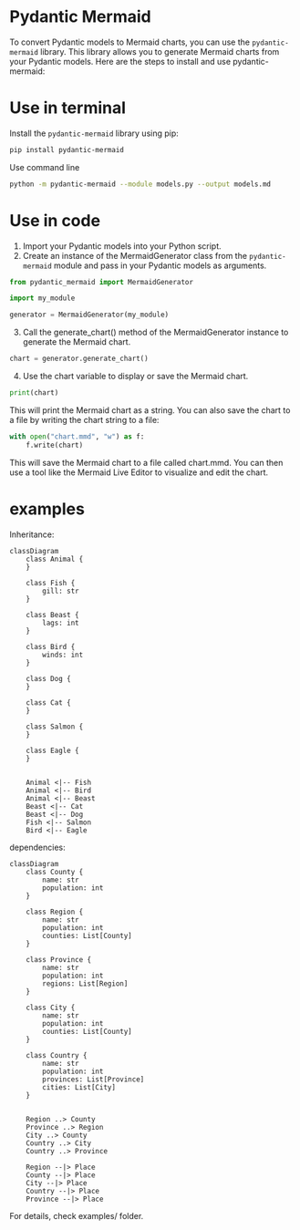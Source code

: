 # Pydantic Mermaid
To convert Pydantic models to Mermaid charts, you can use the `pydantic-mermaid` library. This library allows you to generate Mermaid charts from your Pydantic models. Here are the steps to install and use pydantic-mermaid:

# Use in terminal

Install the `pydantic-mermaid` library using pip:

```bash
pip install pydantic-mermaid
```

Use command line
```bash
python -m pydantic-mermaid --module models.py --output models.md
```

# Use in code

1. Import your Pydantic models into your Python script.
2. Create an instance of the MermaidGenerator class from the `pydantic-mermaid` module and pass in your Pydantic models as arguments.

```python
from pydantic_mermaid import MermaidGenerator

import my_module

generator = MermaidGenerator(my_module)
```

3. Call the generate_chart() method of the MermaidGenerator instance to generate the Mermaid chart.

```python
chart = generator.generate_chart()
```

4. Use the chart variable to display or save the Mermaid chart.
```python
print(chart)
```

This will print the Mermaid chart as a string. You can also save the chart to a file by writing the chart string to a file:

```python
with open("chart.mmd", "w") as f:
    f.write(chart)
```

This will save the Mermaid chart to a file called chart.mmd. You can then use a tool like the Mermaid Live Editor to visualize and edit the chart.

# examples

Inheritance: 

```mermaid
classDiagram
    class Animal {
    }

    class Fish {
        gill: str
    }

    class Beast {
        lags: int
    }

    class Bird {
        winds: int
    }

    class Dog {
    }

    class Cat {
    }

    class Salmon {
    }

    class Eagle {
    }


    Animal <|-- Fish
    Animal <|-- Bird
    Animal <|-- Beast
    Beast <|-- Cat
    Beast <|-- Dog
    Fish <|-- Salmon
    Bird <|-- Eagle
```

dependencies:

```mermaid
classDiagram
    class County {
        name: str
        population: int
    }

    class Region {
        name: str
        population: int
        counties: List[County]
    }

    class Province {
        name: str
        population: int
        regions: List[Region]
    }

    class City {
        name: str
        population: int
        counties: List[County]
    }

    class Country {
        name: str
        population: int
        provinces: List[Province]
        cities: List[City]
    }


    Region ..> County
    Province ..> Region
    City ..> County
    Country ..> City
    Country ..> Province

    Region --|> Place
    County --|> Place
    City --|> Place
    Country --|> Place
    Province --|> Place
```

For details, check examples/ folder.